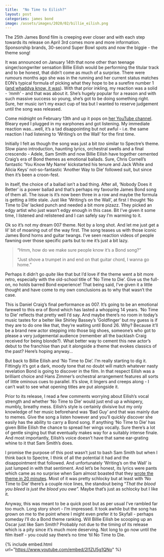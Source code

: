 ```yaml
---
title:  "No Time to Eilish?"
layout: post
categories: james bond
image: /assets/images/2020/02/billie_eilish.png
---
```


The 25th James Bond film is creeping ever closer and with each step towards its release on April 3rd comes more and more information. Sponsorship brands, 30-second Super Bowl spots and now the biggie - the theme song!

<!-- readmore -->

It was announced on January 14th that none other than teenage singer/songwriter sensation Billie Eilish would be performing the titular track and to be honest, that didn’t come as much of a surprise. There were rumours months ago she was in the running and her current status matches EON’s typical formula of picking what they hope to be a surefire number 1 ([and whaddya know, it was](https://www.officialcharts.com/chart-news/billie-eillishs-james-bond-theme-no-time-to-die-is-the-uks-number-1-trending-song__28699/)). With that prior inkling, my reaction was a solid - _‘mmh’_ - and that was about it. She’s hugely popular for a reason and with such massive success so young, she’s got to be doing something right. Sure, her music isn’t my exact cup of tea but I wanted to reserve judgement until the song was released.

Come midnight on February 13th and up it pops on [her YouTube channel](https://www.youtube.com/watch?v=GB_S2qFh5lU). Bleary eyed I plugged in my earphones and got listening. My immediate reaction was...well, it’s a tad disappointing but not awful - i.e. the same reaction I had listening to ‘Writing’s on the Wall’ for the first time.

Initially I felt as though the song was just a bit _too_ similar to Spectre’s theme. Slow piano introduction, haunting lyrics, orchestral swells and a final crescendo - Adele, Sam Smith and now Billie Eilish have together cemented Craig’s era of Bond themes as emotional ballads. Sure, Chris Cornell’s fantastic ‘You Know My Name’ kickstarted his tenure and Jack White and Alicia Keys’ not-so-fantastic ‘Another Way to Die’ followed suit, but since then it’s been a croon-fest.

In itself, the choice of a ballad isn’t a bad thing. After all, ‘Nobody Does it Better’ is a power ballad and that’s perhaps my favourite James Bond song of them all. The issue is it’s now been three in a row and maybe the formula is getting a little stale. Just like ‘Writing’s on the Wall’, at first I thought ‘No Time to Die’ lacked punch and needed a bit more pizazz. They picked an edgy artist who just wasn’t edgy enough in this case. Bit I’ve given it some time, I listened and relistened and I can safely say I’m warming to it.

Ok so it’s not my dream 007 theme. Not by a long shot. And let me just get a lil’ bit of moaning out of the way first. The song teases us with those iconic James Bond horns and guitar twangs. I’ve seen reaction videos of people fawning over those specific parts but to me it’s just a bit lazy.

> “Hmm, how do we make sure people know it’s a Bond song?”
>
> “Just shove a trumpet in and end on that guitar chord, I wanna go home.”

Perhaps it didn’t go _quite_ like that but I’d love if the theme went a bit more retro, especially with the old-school title of ‘No Time to Die’. Give us the full-on, no holds barred Bond experience! That being said, I’ve given it a little thought and have come to my own conclusions as to why that wasn’t the case.

This is Daniel Craig’s final performance as 007. It’s going to be an emotional farewell to this era of Bond which has lasted a whopping 14 years. ‘No Time to Die’ reflects that pretty well I’d say. And maybe there’s no room in today’s music tastes for a belter like Shirley Bassey’s ‘Goldfinger’ but my guess is if they are to do one like that, they’re waiting until Bond 26. Why? Because it’ll be a brand new actor stepping into those big shoes, someone’s who got to please a very judgemental audience (remember all the backlash Craig received for being blonde?). What better way to cement this new actor’s debut to the franchise than put it alongside a theme that evokes classics of the past? Here’s hoping anyway…

But back to Billie Eilish and ‘No Time to Die’. I’m really starting to dig it. Fittingly it’s got a dark, moody tone that no doubt will match whatever nasty revelation Bond is going to discover in the film. In that respect Eilish was a brilliant choice and Hans Zimmer’s orchestral arrangement features all sorts of little ominous cues to parallel. It’s slow, it lingers and creeps along - I can’t wait to see what opening titles are put alongside it.

Prior to its release, I read a few comments worrying about Eilish’s vocal strength and whether ‘No Time to Die’ would just end up a whispery, mumbly, breathy mess. Eilish’s style is certainly divisive but my only knowledge of her music beforehand was ‘Bad Guy’ and that was mainly due to memes. Give the song a listen however and you’ll quickly discover she easily has the ability to carry a Bond song. If anything ‘No Time to Die’ has given Billie Eilish the chance to spread her wings vocally. Sure there’s a lot of gentle singing but that eventually makes way for a suitably intense finale. And most importantly, Eilish’s voice doesn’t have that same ear-grating whine to it that Sam Smith’s does.

I promise the purpose of this post wasn’t just to bash Sam Smith but when I think back to Spectre, I think of all the potential it had and the disappointment that followed. And unfortunately ‘Writing’s on the Wall’ is just lumped in with that sentiment. And let’s be honest, its lyrics were pants which came as no surprise when Sam almost boasted that they [wrote the theme in 20 minutes](https://www.bbc.co.uk/news/av/entertainment-arts-34183337/sam-smith-i-wrote-new-bond-theme-in-20-minutes). Most of it was pretty schlocky but at least with ‘No Time to Die’ there’s a couple nice lines, the standout being “_That the blood you bleed is just the blood you owe”._ Maybe that’s just as schlocky but I like it.

Anyway, this was meant to be a quick post but as per usual I’ve rambled far too much. Long story short - I’m impressed. It took awhile but the song has grown on me to the point where I might even prefer it to Skyfall - perhaps someday I’ll do a Bond theme ranking. Will Billie Eilish be scooping up an Oscar just like Sam Smith? Probably not due to the timing of its release which is a pity since it’s much more deserving. Not long to go now until the film itself - you could say there’s no time ‘til No Time to Die.

{% include embed.html url="https://www.youtube.com/embed/2I1ZU5g1QNo" %}
